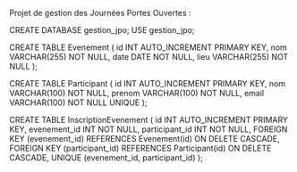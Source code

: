 Projet de gestion des Journées Portes Ouvertes :

CREATE DATABASE gestion_jpo;
USE gestion_jpo;

CREATE TABLE Evenement (
    id INT AUTO_INCREMENT PRIMARY KEY,
    nom VARCHAR(255) NOT NULL,
    date DATE NOT NULL,
    lieu VARCHAR(255) NOT NULL
);

CREATE TABLE Participant (
    id INT AUTO_INCREMENT PRIMARY KEY,
    nom VARCHAR(100) NOT NULL,
    prenom VARCHAR(100) NOT NULL,
    email VARCHAR(100) NOT NULL UNIQUE
);

CREATE TABLE InscriptionEvenement (
    id INT AUTO_INCREMENT PRIMARY KEY,
    evenement_id INT NOT NULL,
    participant_id INT NOT NULL,
    FOREIGN KEY (evenement_id) REFERENCES Evenement(id) ON DELETE CASCADE,
    FOREIGN KEY (participant_id) REFERENCES Participant(id) ON DELETE CASCADE,
    UNIQUE (evenement_id, participant_id)
);
